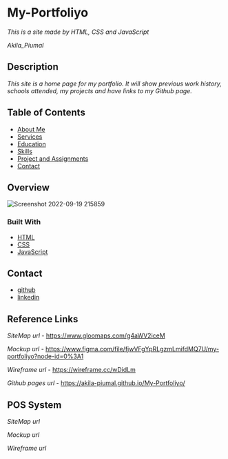 # My-Portfoliyo

_This is a site made by HTML, CSS and JavaScript_

_Akila_Piumal_

## Description

_This site is a home page for my portfolio. It will show previous work history, schools attended, my projects and have links to my Github page._

## Table of Contents

- [About Me](http://localhost:63342/My-Portfoliyo/index.html?_ijt=cohbkk2m3oob3g4m5u9fafb92r)
- [Services](http://localhost:63342/My-Portfoliyo/index.html?_ijt=cohbkk2m3oob3g4m5u9fafb92r)
- [Education](http://localhost:63342/My-Portfoliyo/index.html?_ijt=cohbkk2m3oob3g4m5u9fafb92r)
- [Skills](http://localhost:63342/My-Portfoliyo/index.html?_ijt=cohbkk2m3oob3g4m5u9fafb92r)
- [Project and Assignments](http://localhost:63342/My-Portfoliyo/index.html?_ijt=cohbkk2m3oob3g4m5u9fafb92r)
- [Contact](http://localhost:63342/My-Portfoliyo/index.html?_ijt=cohbkk2m3oob3g4m5u9fafb92r)

## Overview

![Screenshot 2022-09-19 215859](https://user-images.githubusercontent.com/101160365/191068182-f52a4e08-80d9-4ff7-ac92-bb65dc62e61e.png)


### Built With
- [HTML](#)
- [CSS](#)
- [JavaScript](#)

## Contact

- [github](https://github.com/Akila-Piumal)
- [linkedin](https://www.linkedin.com/in/akila-piumal-3b7040229)

## Reference Links
_SiteMap url_   -  https://www.gloomaps.com/g4aWV2iceM

_Mockup url_    -  https://www.figma.com/file/fjwVFgYpRLgzmLmifdMQ7U/my-portfoliyo?node-id=0%3A1

_Wireframe url_ -  https://wireframe.cc/wDidLm

_Github pages url_  -  https://akila-piumal.github.io/My-Portfoliyo/

## POS System
_SiteMap url_

_Mockup url_

_Wireframe url_

<!-- TODO: List any blog posts, tutorials or plugins that you may have used to complete the project. Only list those that had a significant impact. Obviously, we all 'Google' stuff while working on our things, but maybe something in particular stood out as a 'major contributor' to your skill set for this project. -->
